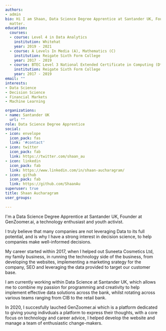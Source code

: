 ```yaml
---
authors:
- admin
bio: Hi I am Shaan, Data Science Degree Apprentice at Santander UK, Founder at GenZoomer.ai and CTO at Suneeta Cosmetics Ltd, my interests include Decision Science, Data Vizualisations & tennis
  matter.
education:
  courses:
  - course: Level 4 in Data Analytics
    institution: Whitehat
    year: 2019 - 2021
  - course: A Levels In Media (A), Mathematics (C)
    institution: Reigate Sixth Form College
    year: 2017 - 2019
  - course: BTEC Level 3 National Extended Certificate in Computing (D*)
    institution: Reigate Sixth Form College
    year: 2017 - 2019
email: ""
interests:
- Data Science
- Decision Science
- Financial Markets
- Machine Learning

organizations:
- name: Santander UK
  url: ""
role: Data Science Degree Apprentice
social:
- icon: envelope
  icon_pack: fas
  link: '#contact'
- icon: twitter
  icon_pack: fab
  link: https://twitter.com/shaan_au
- icon: linkedin
  icon_pack: fab
  link: https://www.linkedin.com/in/shaan-aucharagram/
- icon: github
  icon_pack: fab
  link: https://github.com/ShaanAu
superuser: true
title: Shaan Aucharagram
user_groups:
  
---
```


I'm a Data Science Degree Apprentice at Santander UK, Founder at GenZoomer.ai, a technology enthusiast and youth activist.

I truly believe that many companies are not leveraging Data to its full potential, and is why I have a strong interest in decision science, to help companies make well-informed decisions.

My career started within 2017, when I helped out Suneeta Cosmetics Ltd, my family business, in running the technology side of the business, from developing the websites, implementing a marketing srategy for the company, SEO and leveraging the data provided to target our customer base.

I am currently working within Data Science at Santander UK, which allows me to combine my passion for programming and creativity to help implement effective data solutions across the bank, whilst rotating across various teams ranging from CIB to the retail bank.

In 2020, I succesfully lauched GenZoomer.ai which is a platform dedicated to giving young indivduals a platform to express their thoughts, with a core focus on technology and career advice, I helped develop the website and manage a team of enthusiastic change-makers.

